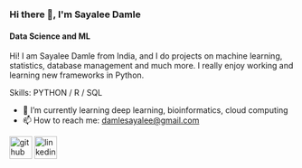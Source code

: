 

### Hi there 👋, I'm Sayalee Damle
#### Data Science and ML
Hi! I am Sayalee Damle from India, and I do projects on machine learning, statistics, database management and much more. I really enjoy working and learning new frameworks in Python.

Skills: PYTHON / R / SQL 

- 🌱 I’m currently learning deep learning, bioinformatics, cloud computing 
- 📫 How to reach me: damlesayalee@gmail.com 


[<img src='https://cdn.jsdelivr.net/npm/simple-icons@3.0.1/icons/github.svg' alt='github' height='40'>](https://github.com/sayaleedamle)  [<img src='https://cdn.jsdelivr.net/npm/simple-icons@3.0.1/icons/linkedin.svg' alt='linkedin' height='40'>](https://www.linkedin.com/in/https://www.linkedin.com/in/sayaleedamle//)  









